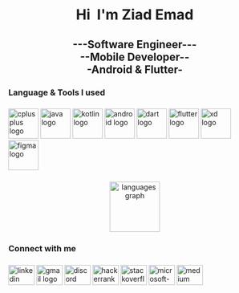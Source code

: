 <h1 align="center">Hi 
  <img src="https://user-images.githubusercontent.com/18350557/176309783-0785949b-9127-417c-8b55-ab5a4333674e.gif" alt="" style="max-width: 100%; display: inline-block;" data-target="animated-image.originalImage">
  I'm Ziad Emad</h1>

###

<h2 align="center">---Software Engineer---<br>--Mobile Developer--<br>-Android & Flutter-</h2>

###

<h3 align="left">Language & Tools I used</h3>

###

<div align="left">
  <img src="https://seeklogo.com/images/C/c-logo-43CE78FF9C-seeklogo.com.png" height="60" width="60" alt="cplusplus logo"/>
  <img src="https://seeklogo.com/images/J/java-logo-7F8B35BAB3-seeklogo.com.png" height="60" width="60" alt="java logo"/>
  <img src="https://seeklogo.com/images/K/kotlin-logo-30C1970B05-seeklogo.com.png" height="60" width="60" alt="kotlin logo"/>
  <img src="https://seeklogo.com/images/A/android-new-2019-logo-3CD3BC571C-seeklogo.com.png" height="60" width="60" alt="android logo"/>
  <img src="https://seeklogo.com/images/D/dart-logo-FDA1939EC4-seeklogo.com.png" height="60" width="60" alt="dart logo"/>
  <img src="https://seeklogo.com/images/F/flutter-logo-5086DD11C5-seeklogo.com.png" height="60" width="60" alt="flutter logo"/>
  <img src="https://seeklogo.com/images/A/adobe-xd-logo-39468DE5D4-seeklogo.com.png" height="60" width="60" alt="xd logo"/>
  <img src="https://th.bing.com/th/id/OIP.hI4eHQ7Pjx5ZQ-dS6DEjbAHaHa?pid=ImgDet&rs=1" height="60" width="60" alt="figma logo"/>
</div>

###

<div align="center">
  <img src="https://github-readme-stats.vercel.app/api/top-langs?username=ZiadEmad0124&locale=en&hide_title=true&layout=compact&card_width=320&langs_count=10&theme=github_dark&hide_border=true" height="100" alt="languages graph"  />
</div>

###

<h3 align="left">Connect with me</h3>

###

<div align="left">
  <img src="https://raw.githubusercontent.com/maurodesouza/profile-readme-generator/master/src/assets/icons/social/linkedin/default.svg" width="52" height="40" alt="linkedin logo"  />
  <img src="https://raw.githubusercontent.com/maurodesouza/profile-readme-generator/master/src/assets/icons/social/gmail/default.svg" width="52" height="40" alt="gmail logo"  />
  <img src="https://raw.githubusercontent.com/maurodesouza/profile-readme-generator/master/src/assets/icons/social/discord/default.svg" width="52" height="40" alt="discord logo"  />
  <img src="https://raw.githubusercontent.com/maurodesouza/profile-readme-generator/master/src/assets/icons/social/hackerrank/default.svg" width="52" height="40" alt="hackerrank logo"  />
  <img src="https://raw.githubusercontent.com/maurodesouza/profile-readme-generator/master/src/assets/icons/social/stackoverflow/default.svg" width="52" height="40" alt="stackoverflow logo"  />
  <img src="https://raw.githubusercontent.com/maurodesouza/profile-readme-generator/master/src/assets/icons/social/microsoft-outlook/default.svg" width="52" height="40" alt="microsoft-outlook logo"  />
  <img src="https://raw.githubusercontent.com/maurodesouza/profile-readme-generator/master/src/assets/icons/social/medium/default.svg" width="52" height="40" alt="medium logo"  />
</div>

###
